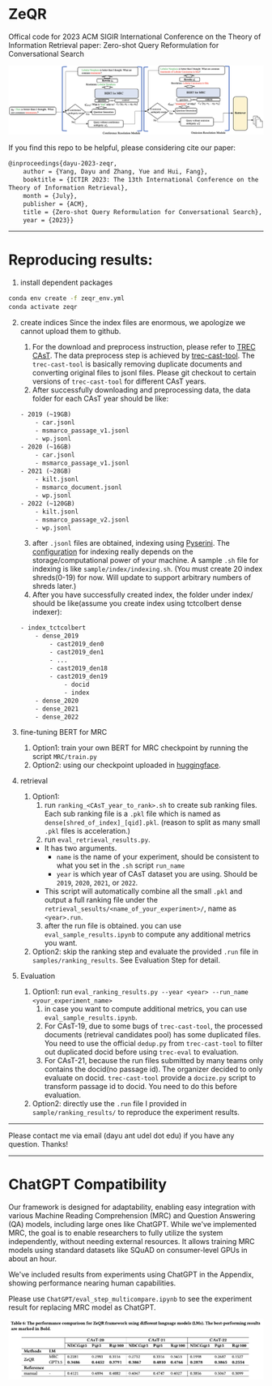 # ZeQR
Offical code for 2023 ACM SIGIR International Conference on the Theory of Information Retrieval paper: Zero-shot Query Reformulation for Conversational Search


![ZeQR](./properties/method.png)

If you find this repo to be helpful, please considering cite our paper:
```
@inproceedings{dayu-2023-zeqr,
    author = {Yang, Dayu and Zhang, Yue and Hui, Fang},
    booktitle = {ICTIR 2023: The 13th International Conference on the Theory of Information Retrieval},
    month = {July},
    publisher = {ACM},
    title = {Zero-shot Query Reformulation for Conversational Search},
    year = {2023}}

```


---

# Reproducing results:
1. install dependent packages
```bash
conda env create -f zeqr_env.yml
conda activate zeqr
```
2. create indices
   Since the index files are enormous, we apologize we cannot upload them to github. 
   1. For the download and preprocess instruction, please refer to [TREC CAsT](https://www.treccast.ai/). The data preprocess step is achieved by [trec-cast-tool](https://github.com/grill-lab/trec-cast-tools/tree/master/corpus_processing). The `trec-cast-tool` is basically removing duplicate documents and converting original files to jsonl files. Please git checkout to certain versions of `trec-cast-tool` for different CAsT years. 
   2. After successfully downloading and preprocessing data, the data folder for each CAsT year should be like:

    ```
    - 2019 (~19GB)
        - car.jsonl
        - msmarco_passage_v1.jsonl
        - wp.jsonl
    - 2020 (~16GB)
        - car.jsonl
        - msmarco_passage_v1.jsonl
    - 2021 (~28GB)
        - kilt.jsonl
        - msmarco_document.jsonl
        - wp.jsonl
    - 2022 (~120GB)
        - kilt.jsonl
        - msmarco_passage_v2.jsonl
        - wp.jsonl

    ```
    3. after `.jsonl` files are obtained, indexing using [Pyserini](https://github.com/castorini/pyserini). The [configuration](https://github.com/castorini/pyserini/blob/master/docs/usage-index.md#building-a-dense-vector-index) for indexing really depends on the storage/computational power of your machine. A sample `.sh` file for indexing is like `sample/index/indexing.sh`. (You must create 20 index shreds(0-19) for now. Will update to support arbitrary numbers of shreds later.)
    4. After you have successfully created index, the folder under index/ should be like(assume you create index using tctcolbert dense indexer):
    ```
    - index_tctcolbert
        - dense_2019
            - cast2019_den0
            - cast2019_den1
            - ...
            - cast2019_den18
            - cast2019_den19
                - docid
                - index
        - dense_2020
        - dense_2021
        - dense_2022

    ```

3. fine-tuning BERT for MRC
   1. Option1: train your own BERT for MRC checkpoint by running the script `MRC/train.py` 
   2. Option2: using our checkpoint uploaded in [huggingface](https://huggingface.co/Dylan1999/bert-squad-mrc?context=My+name+is+Clara+and+I+live+in+Berkeley.&question=What%27s+my+name%3F).
4. retrieval
   1. Option1: 
      1. run `ranking_<CAsT_year_to_rank>.sh` to create sub ranking files. Each sub ranking file is a `.pkl` file which is named as `dense[shred_of_index]_[qid].pkl`. (reason to split as many small `.pkl` files is acceleration.)
      2. run `eval_retrieval_results.py`. 
        - It has two arguments. 
            - `name` is the name of your experiment, should be consistent to what you set in the `.sh` script `run_name`
            - `year` is which year of CAsT dataset you are using. Should be `2019`, `2020`, `2021`, or `2022`.
        - This script will automatically combine all the small `.pkl` and output a full ranking file under the `retrieval_sesults/<name_of_your_experiment>/`, name as `<year>.run`.
      3. after the run file is obtained. you can use `eval_sample_results.ipynb` to compute any additional metrics you want.
   2. Option2: skip the ranking step and evaluate the provided `.run` file in `samples/ranking_results`. See Evaluation Step for detail.
5. Evaluation
   1. Option1: run `eval_ranking_results.py --year <year> --run_name <your_experiment_name>` 
      1. in case you want to compute additional metrics, you can use `eval_sample_results.ipynb`.
      2. For CAsT-19, due to some bugs of `trec-cast-tool`, the processed documents (retrieval candidates pool) has some duplicated files. You need to use the official `dedup.py` from `trec-cast-tool` to filter out duplicated docid before using `trec-eval` to evaluation.
      3. For CAsT-21, because the run files submitted by many teams only contains the docid(no passage id). The organizer decided to only evaluate on docid. `trec-cast-tool` provide a `docize.py` script to transform passage id to docid. You need to do this before evaluation.
   2. Option2: directly use the `.run` file I provided in `sample/ranking_results/` to reproduce the experiment results.

---

Please contact me via email (dayu ant udel dot edu) if you have any question. Thanks!



---

# ChatGPT Compatibility

Our framework is designed for adaptability, enabling easy integration with various Machine Reading Comprehension (MRC) and Question Answering (QA) models, including large ones like ChatGPT. While we've implemented MRC, the goal is to enable researchers to fully utilize the system independently, without needing external resources. It allows training MRC models using standard datasets like SQuAD on consumer-level GPUs in about an hour.

We've included results from experiments using ChatGPT in the Appendix, showing performance nearing human capabilities.

Please use `ChatGPT/eval_step_multicompare.ipynb` to see the experiment result for replacing MRC model as ChatGPT. 

![ChatGPT as Language Model used in ZeQR](properties/chatgpt_performance.png)
